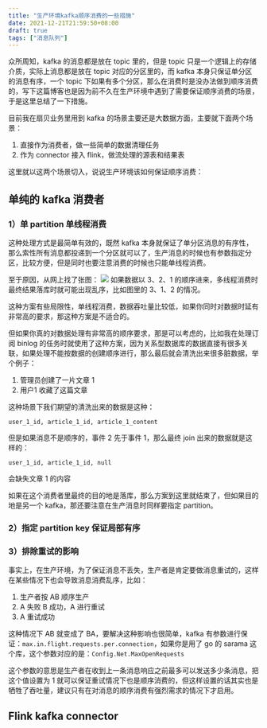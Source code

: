 ```yaml
---
title: "生产环境kafka顺序消费的一些措施"
date: 2021-12-21T21:59:50+08:00
draft: true
tags: ["消息队列"]
---
```

众所周知，kafka 的消息都是放在 topic 里的，但是 topic 只是一个逻辑上的存储介质，实际上消息都是放在 topic 对应的分区里的，而 kafka 本身只保证单分区的消息有序，一个 topic 下如果有多个分区，那么在消费时是没办法做到顺序消费的，写下这篇博客也是因为前不久在生产环境中遇到了需要保证顺序消费的场景，于是这里总结了一下措施。
<!--more-->
目前我在扇贝业务里用到 kafka 的场景主要还是大数据方面，主要就下面两个场景：
1. 直接作为消费者，做一些简单的数据清理任务
2. 作为 connector 接入 flink，做流处理的源表和结果表

这里就以这两个场景切入，说说生产环境该如何保证顺序消费：
## 单纯的 kafka 消费者
### 1）单 partition 单线程消费
这种处理方式是最简单有效的，既然 kafka 本身就保证了单分区消息的有序性，那么索性所有消息都投递到一个分区就可以了，生产消息的时候也有参数指定分区，比较方便，但是同时也要注意消费的时候也只能单线程消费。

至于原因，从网上找了张图：
![](https://hj24-blog.oss-cn-shanghai.aliyuncs.com/blog/kafka-order.png)
如果数据以 3、2、1 的顺序进来，多线程消费时最终结果落库时就可能出现乱序，比如图里的 3、1、2 的情况。

这种方案有些局限性，单线程消费，数据吞吐量比较低，如果你同时对数据时延有非常高的要求，那这种方案是不适合的。

但如果你真的对数据处理有非常高的顺序要求，那是可以考虑的，比如我在处理订阅 binlog 的任务时就使用了这种方案，因为关系型数据库的数据直接有很多关联，如果处理不能按数据的创建顺序进行，那么最后就会清洗出来很多脏数据，举个例子：
1. 管理员创建了一片文章 1
2. 用户1 收藏了这篇文章

这种场景下我们期望的清洗出来的数据是这种：

`user_1_id, article_1_id, article_1_content`

但是如果消息不是顺序的，事件 2 先于事件 1，那么最终 join 出来的数据就是这样的：

`user_1_id, article_1_id, null`

会缺失文章 1 的内容

如果在这个消费者里最终的目的地是落库，那么方案到这里就结束了，但如果目的地是另一个 kafka，那还要注意在生产消息时同样要指定 partition。

### 2）指定 partition key 保证局部有序

### 3）排除重试的影响
事实上，在生产环境，为了保证消息不丢失，生产者是肯定要做消息重试的，这样在某些情况下也会导致消息消费乱序，比如：
1. 生产者按 AB 顺序生产
2. A 失败 B 成功，A 进行重试
3. A 重试成功

这种情况下 AB 就变成了 BA，要解决这种影响也很简单，kafka 有参数进行保证：`max.in.flight.requests.per.connection`，如果你是用了 go 的 sarama 这个库，这个参数对应的是：`Config.Net.MaxOpenRequests`

这个参数的意思是生产者在收到上一条消息响应之前最多可以发送多少条消息，把这个值设置为 1 就可以保证重试情况下也是顺序消费的，但这样设置的话其实也是牺牲了吞吐量，建议只有在对消息的顺序消费有强烈需求的情况下才启用。

## Flink kafka connector